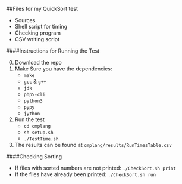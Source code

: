 ##Files for my QuickSort test

- Sources
- Shell script for timing
- Checking program
- CSV writing script

####Instructions for Running the Test

0. Download the repo
0. Make Sure you have the dependencies:
    - `make`
    - `gcc` & `g++`
    - `jdk`
    - `php5-cli`
    - `python3`
    - `pypy`
    - `jython`
0. Run the test
    - `cd cmplang`
    - `sh setup.sh`
    - `./TestTime.sh`
0. The results can be found at `cmplang/results/RunTimesTable.csv`

####Checking Sorting
- If files with sorted numbers are not  printed:  `./CheckSort.sh print`
- If the files have already been printed:
     `./CheckSort.sh run`


	

